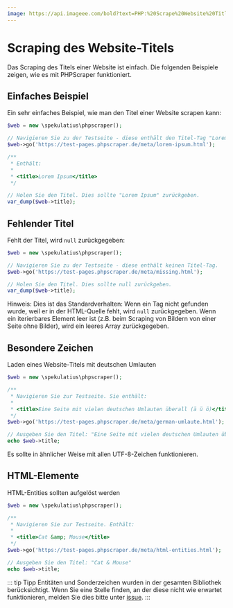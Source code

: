 ```yaml
---
image: https://api.imageee.com/bold?text=PHP:%20Scrape%20Website%20Title&bg_image=https://images.unsplash.com/photo-1542762933-ab3502717ce7
---
```


# Scraping des Website-Titels

Das Scraping des Titels einer Website ist einfach. Die folgenden Beispiele zeigen, wie es mit PHPScraper funktioniert.


## Einfaches Beispiel

Ein sehr einfaches Beispiel, wie man den Titel einer Website scrapen kann:

```PHP
$web = new \spekulatius\phpscraper();

// Navigieren Sie zu der Testseite - diese enthält den Titel-Tag "Lorem Ipsum"
$web->go('https://test-pages.phpscraper.de/meta/lorem-ipsum.html');

/**
 * Enthält:
 *
 * <title>Lorem Ipsum</title>
 */

// Holen Sie den Titel. Dies sollte "Lorem Ipsum" zurückgeben.
var_dump($web->title);
```


## Fehlender Titel

Fehlt der Titel, wird `null` zurückgegeben:

```PHP
$web = new \spekulatius\phpscraper();

// Navigieren Sie zu der Testseite - diese enthält keinen Titel-Tag.
$web->go('https://test-pages.phpscraper.de/meta/missing.html');

// Holen Sie den Titel. Dies sollte null zurückgeben.
var_dump($web->title);
```

Hinweis: Dies ist das Standardverhalten: Wenn ein Tag nicht gefunden wurde, weil er in der HTML-Quelle fehlt, wird `null` zurückgegeben. Wenn ein iterierbares Element leer ist (z.B. beim Scraping von Bildern von einer Seite ohne Bilder), wird ein leeres Array zurückgegeben.


## Besondere Zeichen

Laden eines Website-Titels mit deutschen Umlauten

```PHP
$web = new \spekulatius\phpscraper();

/**
 * Navigieren Sie zur Testseite. Sie enthält:
 *
 * <title>Eine Seite mit vielen deutschen Umlauten überall (ä ü ö)</title>
 */
$web->go('https://test-pages.phpscraper.de/meta/german-umlaute.html');

// Ausgeben Sie den Titel: "Eine Seite mit vielen deutschen Umlauten überall (ä ü ö)"
echo $web->title;
```

Es sollte in ähnlicher Weise mit allen UTF-8-Zeichen funktionieren.


## HTML-Elemente

HTML-Entities sollten aufgelöst werden

```PHP
$web = new \spekulatius\phpscraper();

/**
 * Navigieren Sie zur Testseite. Enthält:
 *
 * <title>Cat &amp; Mouse</title>
 */
$web->go('https://test-pages.phpscraper.de/meta/html-entities.html');

// Ausgeben Sie den Titel: "Cat & Mouse"
echo $web->title;
```

::: tip Tipp
Entitäten und Sonderzeichen wurden in der gesamten Bibliothek berücksichtigt. Wenn Sie eine Stelle finden, an der diese nicht wie erwartet funktionieren, melden Sie dies bitte unter [issue](https://github.com/spekulatius/PHPScraper/issues).
:::
